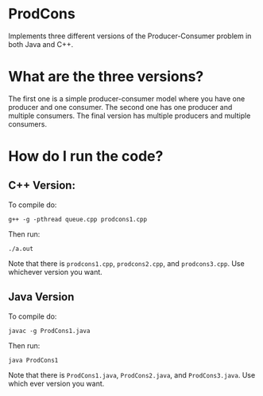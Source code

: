 # ProdCons
Implements three different versions of the Producer-Consumer problem in both Java and C++.

# What are the three versions?
The first one is a simple producer-consumer model where you have one producer and one
consumer. The second one has one producer and multiple consumers. The final version has
multiple producers and multiple consumers.

# How do I run the code?
## C++ Version:
To compile do:

`g++ -g -pthread queue.cpp prodcons1.cpp`

Then run:

`./a.out`

Note that there is `prodcons1.cpp`, `prodcons2.cpp`, and `prodcons3.cpp`. Use whichever
version you want.

## Java Version
To compile do:

`javac -g ProdCons1.java`

Then run:

`java ProdCons1`

Note that there is `ProdCons1.java`, `ProdCons2.java`, and `ProdCons3.java`. Use which ever
version you want.
